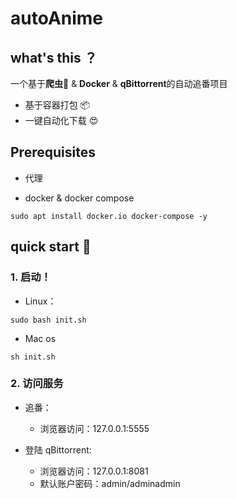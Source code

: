 # autoAnime



## what's this ？

一个基于**爬虫🦎** & **Docker** & **qBittorrent**的自动追番项目

- 基于容器打包 📦
- 一键自动化下载 😍



## Prerequisites 

- 代理

- docker & docker compose

```shell
sudo apt install docker.io docker-compose -y
```



## quick start 🚀

### 1. 启动！

- Linux：
```
sudo bash init.sh
```

- Mac os
```
sh init.sh
```


### 2. 访问服务

- 追番：
  - 浏览器访问：127.0.0.1:5555


- 登陆 qBittorrent:
  - 浏览器访问：127.0.0.1:8081
  - 默认账户密码：admin/adminadmin

